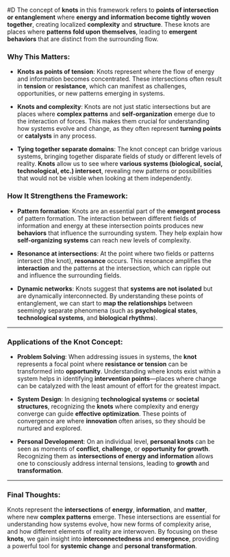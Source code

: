  #D The concept of **knots** in this framework refers to **points of intersection or entanglement** where **energy and information become tightly woven together**, creating localized **complexity** and **structure**. These knots are places where **patterns fold upon themselves**, leading to **emergent behaviors** that are distinct from the surrounding flow.

### **Why This Matters:**

- **Knots as points of tension**: Knots represent where the flow of energy and information becomes concentrated. These intersections often result in **tension** or **resistance**, which can manifest as challenges, opportunities, or new patterns emerging in systems.
    
- **Knots and complexity**: Knots are not just static intersections but are places where **complex patterns** and **self-organization** emerge due to the interaction of forces. This makes them crucial for understanding how systems evolve and change, as they often represent **turning points** or **catalysts** in any process.
    
- **Tying together separate domains**: The knot concept can bridge various systems, bringing together disparate fields of study or different levels of reality. **Knots** allow us to see where **various systems (biological, social, technological, etc.) intersect**, revealing new patterns or possibilities that would not be visible when looking at them independently.
    

### **How It Strengthens the Framework:**

- **Pattern formation**: Knots are an essential part of the **emergent process** of pattern formation. The interaction between different fields of information and energy at these intersection points produces new **behaviors** that influence the surrounding system. They help explain how **self-organizing systems** can reach new levels of complexity.
    
- **Resonance at intersections**: At the point where two fields or patterns intersect (the knot), **resonance** occurs. This resonance amplifies the **interaction** and the patterns at the intersection, which can ripple out and influence the surrounding fields.
    
- **Dynamic networks**: Knots suggest that **systems are not isolated** but are dynamically interconnected. By understanding these points of entanglement, we can start to **map the relationships** between seemingly separate phenomena (such as **psychological states**, **technological systems**, and **biological rhythms**).
    

---

### **Applications of the Knot Concept:**

- **Problem Solving**: When addressing issues in systems, the **knot** represents a focal point where **resistance or tension** can be transformed into **opportunity**. Understanding where knots exist within a system helps in identifying **intervention points**—places where change can be catalyzed with the least amount of effort for the greatest impact.
    
- **System Design**: In designing **technological systems** or **societal structures**, recognizing the **knots** where complexity and energy converge can guide **effective optimization**. These points of convergence are where **innovation** often arises, so they should be nurtured and explored.
    
- **Personal Development**: On an individual level, **personal knots** can be seen as moments of **conflict**, **challenge**, or **opportunity for growth**. Recognizing them as **intersections of energy and information** allows one to consciously address internal tensions, leading to **growth** and **transformation**.
    

---

### **Final Thoughts:**

Knots represent the **intersections** of **energy**, **information**, and **matter**, where new **complex patterns** emerge. These intersections are essential for understanding how systems evolve, how new forms of complexity arise, and how different elements of reality are interwoven. By focusing on these **knots**, we gain insight into **interconnectedness** and **emergence**, providing a powerful tool for **systemic change** and **personal transformation**.